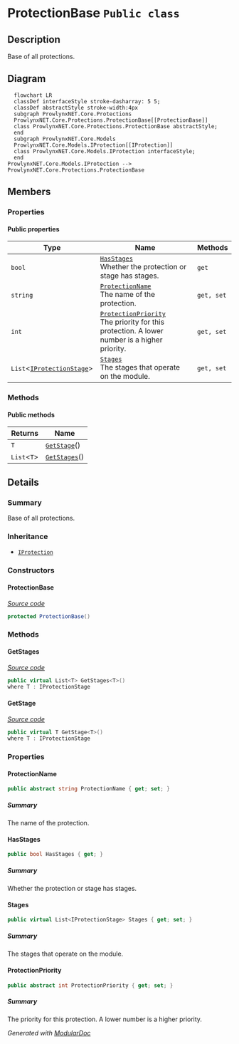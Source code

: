 # ProtectionBase `Public class`

## Description
Base of all protections.

## Diagram
```mermaid
  flowchart LR
  classDef interfaceStyle stroke-dasharray: 5 5;
  classDef abstractStyle stroke-width:4px
  subgraph ProwlynxNET.Core.Protections
  ProwlynxNET.Core.Protections.ProtectionBase[[ProtectionBase]]
  class ProwlynxNET.Core.Protections.ProtectionBase abstractStyle;
  end
  subgraph ProwlynxNET.Core.Models
  ProwlynxNET.Core.Models.IProtection[[IProtection]]
  class ProwlynxNET.Core.Models.IProtection interfaceStyle;
  end
ProwlynxNET.Core.Models.IProtection --> ProwlynxNET.Core.Protections.ProtectionBase
```

## Members
### Properties
#### Public  properties
| Type | Name | Methods |
| --- | --- | --- |
| `bool` | [`HasStages`](#hasstages)<br>Whether the protection or stage has stages. | `get` |
| `string` | [`ProtectionName`](#protectionname)<br>The name of the protection. | `get, set` |
| `int` | [`ProtectionPriority`](#protectionpriority)<br>The priority for this protection. A lower number is a higher priority. | `get, set` |
| `List`&lt;[`IProtectionStage`](../models/IProtectionStage.md)&gt; | [`Stages`](#stages)<br>The stages that operate on the module. | `get, set` |

### Methods
#### Public  methods
| Returns | Name |
| --- | --- |
| `T` | [`GetStage`](#getstage)() |
| `List`&lt;`T`&gt; | [`GetStages`](#getstages)() |

## Details
### Summary
Base of all protections.

### Inheritance
 - [
`IProtection`
](../models/IProtection.md)

### Constructors
#### ProtectionBase
[*Source code*](https://github.com///blob//ProwlynxNET.Core/Protections/ProtectionBase.cs#L51)
```csharp
protected ProtectionBase()
```

### Methods
#### GetStages
[*Source code*](https://github.com///blob//ProwlynxNET.Core/Protections/ProtectionBase.cs#L59)
```csharp
public virtual List<T> GetStages<T>()
where T : IProtectionStage
```

#### GetStage
[*Source code*](https://github.com///blob//ProwlynxNET.Core/Protections/ProtectionBase.cs#L65)
```csharp
public virtual T GetStage<T>()
where T : IProtectionStage
```

### Properties
#### ProtectionName
```csharp
public abstract string ProtectionName { get; set; }
```
##### Summary
The name of the protection.

#### HasStages
```csharp
public bool HasStages { get; }
```
##### Summary
Whether the protection or stage has stages.

#### Stages
```csharp
public virtual List<IProtectionStage> Stages { get; set; }
```
##### Summary
The stages that operate on the module.

#### ProtectionPriority
```csharp
public abstract int ProtectionPriority { get; set; }
```
##### Summary
The priority for this protection. A lower number is a higher priority.

*Generated with* [*ModularDoc*](https://github.com/hailstorm75/ModularDoc)
